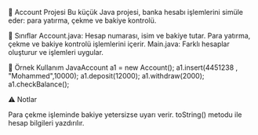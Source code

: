 🏦 Account Projesi
Bu küçük Java projesi, banka hesabı işlemlerini simüle eder: para yatırma, çekme ve bakiye kontrolü.

🔧 Sınıflar
Account.java: Hesap numarası, isim ve bakiye tutar. Para yatırma, çekme ve bakiye kontrolü işlemlerini içerir.
Main.java: Farklı hesaplar oluşturur ve işlemleri uygular.

📌 Örnek Kullanım
JavaAccount a1 = new Account();
a1.insert(4451238 , "Mohammed",10000);
a1.deposit(12000);
a1.withdraw(2000);
a1.checkBalance();


⚠️ Notlar

Para çekme işleminde bakiye yetersizse uyarı verir.
toString() metodu ile hesap bilgileri yazdırılır.

